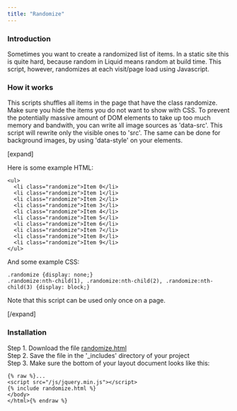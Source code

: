 ```yaml
---
title: "Randomize"
---
```


### Introduction

Sometimes you want to create a randomized list of items. In a static site this is quite hard, because random in Liquid means random at build time. This script, however, randomizes at each visit/page load using Javascript.

### How it works

This scripts shuffles all items in the page that have the class randomize. Make sure you hide the items you do not want to show with CSS. To prevent the potentially massive amount of DOM elements to take up too much memory and bandwith, you can write all image sources as 'data-src'. This script will rewrite only the visible ones to 'src'. The same can be done for background images, by using 'data-style' on your elements.

[expand]

Here is some example HTML:

```
<ul>
  <li class="randomize">Item 0</li>
  <li class="randomize">Item 1</li>
  <li class="randomize">Item 2</li>
  <li class="randomize">Item 3</li>
  <li class="randomize">Item 4</li>
  <li class="randomize">Item 5</li>
  <li class="randomize">Item 6</li>
  <li class="randomize">Item 7</li>
  <li class="randomize">Item 8</li>
  <li class="randomize">Item 9</li>
</ul>
```

And some example CSS:

```
.randomize {display: none;}
.randomize:nth-child(1), .randomize:nth-child(2), .randomize:nth-child(3) {display: block;}
```

Note that this script can be used only once on a page.

[/expand]

### Installation

Step 1. Download the file [randomize.html](https://raw.githubusercontent.com/jhvanderschee/jekyllcodex/gh-pages/_includes/randomize.html)
<br />Step 2. Save the file in the '_includes' directory of your project
<br />Step 3. Make sure the bottom of your layout document looks like this:

```
{% raw %}...
<script src="/js/jquery.min.js"></script>
{% include randomize.html %}
</body>
</html>{% endraw %}
```